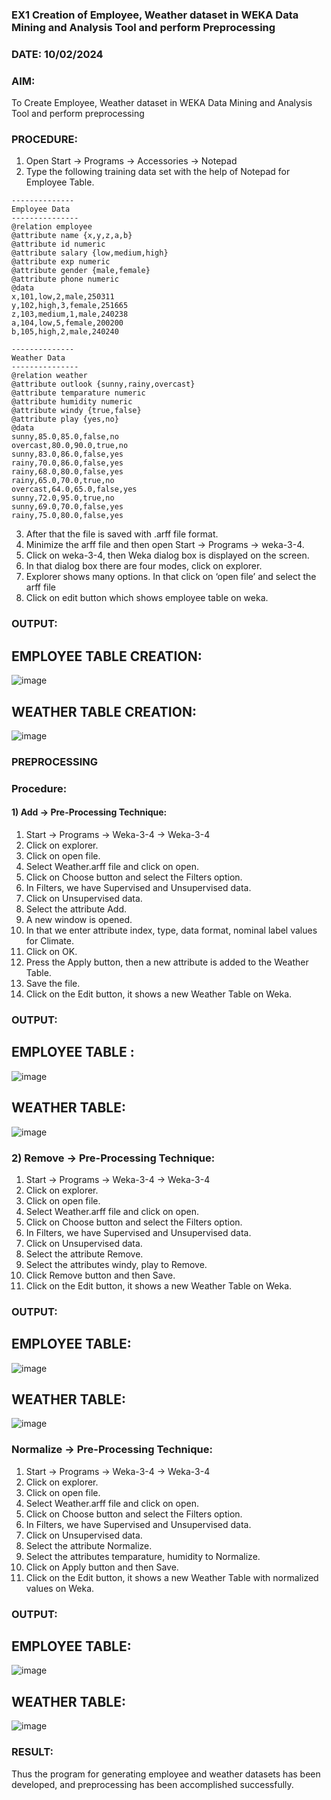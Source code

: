 ### EX1 Creation of Employee, Weather dataset in WEKA Data Mining and Analysis Tool and perform Preprocessing
### DATE: 10/02/2024
### AIM: 
  To Create Employee, Weather dataset in WEKA Data Mining and Analysis Tool and perform preprocessing
### PROCEDURE: 
1) Open Start -> Programs -> Accessories -> Notepad
2) Type the following training data set with the help of Notepad for Employee Table.

```
--------------
Employee Data
---------------
@relation employee
@attribute name {x,y,z,a,b}
@attribute id numeric
@attribute salary {low,medium,high}
@attribute exp numeric
@attribute gender {male,female}
@attribute phone numeric
@data
x,101,low,2,male,250311
y,102,high,3,female,251665
z,103,medium,1,male,240238
a,104,low,5,female,200200
b,105,high,2,male,240240

--------------
Weather Data
---------------
@relation weather
@attribute outlook {sunny,rainy,overcast}
@attribute temparature numeric
@attribute humidity numeric
@attribute windy {true,false}
@attribute play {yes,no}
@data
sunny,85.0,85.0,false,no
overcast,80.0,90.0,true,no
sunny,83.0,86.0,false,yes
rainy,70.0,86.0,false,yes
rainy,68.0,80.0,false,yes
rainy,65.0,70.0,true,no
overcast,64.0,65.0,false,yes
sunny,72.0,95.0,true,no
sunny,69.0,70.0,false,yes
rainy,75.0,80.0,false,yes
```
3) After that the file is saved with .arff file format.
4) Minimize the arff file and then open Start -> Programs -> weka-3-4.
5) Click on weka-3-4, then Weka dialog box is displayed on the screen.
6) In that dialog box there are four modes, click on explorer.
7) Explorer shows many options. In that click on ‘open file’ and select the arff file
8) Click on edit button which shows employee table on weka.

### OUTPUT:
## EMPLOYEE TABLE CREATION:
![image](https://github.com/SdMdZahi7/WDM_EXP1/assets/94187572/2d14d37d-5853-4fa9-87fb-1f8fd2f67283)
## WEATHER TABLE CREATION:
![image](https://github.com/SdMdZahi7/WDM_EXP1/assets/94187572/b33dbb2c-70da-42c3-89e7-9c55936868e8)



### PREPROCESSING
### Procedure:
#### 1) Add -> Pre-Processing Technique:
1) Start -> Programs -> Weka-3-4 -> Weka-3-4
2) Click on explorer.
3) Click on open file.
4) Select Weather.arff file and click on open.
5) Click on Choose button and select the Filters option.
6) In Filters, we have Supervised and Unsupervised data.
7) Click on Unsupervised data.
8) Select the attribute Add.
9) A new window is opened.
10) In that we enter attribute index, type, data format, nominal label values for Climate.
11) Click on OK.
12) Press the Apply button, then a new attribute is added to the Weather Table.
13) Save the file.
14) Click on the Edit button, it shows a new Weather Table on Weka.

### OUTPUT:
## EMPLOYEE TABLE :
![image](https://github.com/SdMdZahi7/WDM_EXP1/assets/94187572/f6d11913-3755-46bd-81e2-81f1b8fe4100)
## WEATHER TABLE:
![image](https://github.com/SdMdZahi7/WDM_EXP1/assets/94187572/a04ae424-c99a-45c3-b6b4-9e4cce55a2f9)



### 2) Remove -> Pre-Processing Technique:

1) Start -> Programs -> Weka-3-4 -> Weka-3-4
2) Click on explorer.
3) Click on open file.
4) Select Weather.arff file and click on open.
5) Click on Choose button and select the Filters option.
6) In Filters, we have Supervised and Unsupervised data.
7) Click on Unsupervised data.
8) Select the attribute Remove.
9) Select the attributes windy, play to Remove.
10) Click Remove button and then Save.
11) Click on the Edit button, it shows a new Weather Table on Weka.

### OUTPUT:
## EMPLOYEE TABLE:
![image](https://github.com/SdMdZahi7/WDM_EXP1/assets/94187572/08157a93-ce8a-412f-85eb-34166cf89b85)
## WEATHER TABLE:
![image](https://github.com/SdMdZahi7/WDM_EXP1/assets/94187572/a2866331-6f27-4e13-bffd-eca2f7fcd6f6)



### Normalize -> Pre-Processing Technique:

1) Start -> Programs -> Weka-3-4 -> Weka-3-4
2) Click on explorer.
3) Click on open file.
4) Select Weather.arff file and click on open.
5) Click on Choose button and select the Filters option.
6) In Filters, we have Supervised and Unsupervised data.
7) Click on Unsupervised data.
8) Select the attribute Normalize.
9) Select the attributes temparature, humidity to Normalize.
10) Click on Apply button and then Save.
11) Click on the Edit button, it shows a new Weather Table with normalized values on Weka.

### OUTPUT:
## EMPLOYEE TABLE:
![image](https://github.com/SdMdZahi7/WDM_EXP1/assets/94187572/595f5c47-9942-44f6-83cb-ebacd0149ac7)
## WEATHER TABLE:
![image](https://github.com/SdMdZahi7/WDM_EXP1/assets/94187572/c5854fa6-7309-4f4d-bdf5-dfde683c86c7)


### RESULT: 
  Thus the program for generating employee and weather datasets has been developed, and preprocessing has been accomplished successfully.
